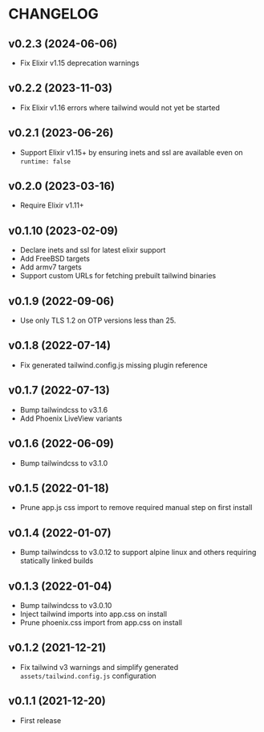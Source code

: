 # CHANGELOG

## v0.2.3 (2024-06-06)

- Fix Elixir v1.15 deprecation warnings

## v0.2.2 (2023-11-03)

- Fix Elixir v1.16 errors where tailwind would not yet be started

## v0.2.1 (2023-06-26)

- Support Elixir v1.15+ by ensuring inets and ssl are available even on `runtime: false`

## v0.2.0 (2023-03-16)

- Require Elixir v1.11+

## v0.1.10 (2023-02-09)

- Declare inets and ssl for latest elixir support
- Add FreeBSD targets
- Add armv7 targets
- Support custom URLs for fetching prebuilt tailwind binaries

## v0.1.9 (2022-09-06)

- Use only TLS 1.2 on OTP versions less than 25.

## v0.1.8 (2022-07-14)

- Fix generated tailwind.config.js missing plugin reference

## v0.1.7 (2022-07-13)

- Bump tailwindcss to v3.1.6
- Add Phoenix LiveView variants

## v0.1.6 (2022-06-09)

- Bump tailwindcss to v3.1.0

## v0.1.5 (2022-01-18)

- Prune app.js css import to remove required manual step on first install

## v0.1.4 (2022-01-07)

- Bump tailwindcss to v3.0.12 to support alpine linux and others requiring statically linked builds

## v0.1.3 (2022-01-04)

- Bump tailwindcss to v3.0.10
- Inject tailwind imports into app.css on install
- Prune phoenix.css import from app.css on install

## v0.1.2 (2021-12-21)

- Fix tailwind v3 warnings and simplify generated `assets/tailwind.config.js` configuration

## v0.1.1 (2021-12-20)

- First release
